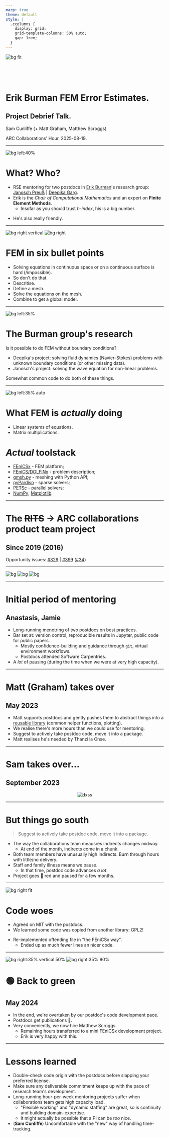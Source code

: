 ```yaml
---
marp: true
theme: default
style: |
  .ccolumns {
    display: grid;
    grid-template-columns: 50% auto;
    gap: 1rem;
  }
---
```


![bg fit](assets/ucl-banner.png)

<br/><br/><br/><!-- aesthetic vspace so the title isn't too close to the UCL banner -->

<!-- if html tags appear then: https://github.com/marp-team/marpit/issues/178#issuecomment-511106762 -->

# Erik Burman FEM Error Estimates.

## Project Debrief Talk.

Sam Cunliffe (+ Matt Graham, Matthew Scroggs)

ARC Collaborations' Hour. 2025-08-19.

---

<!--
paginate: true
_footer: © E. Burman, Linkedin.
-->

![bg left:40%](assets/erik-linkedin.jpg)

# What? Who?

- RSE mentoring for two postdocs in [Erik Burman](https://profiles.ucl.ac.uk/36640)'s research group:
  [Janosch Preuẞ](https://www.mps.mpg.de/7387373/pm-20220516-promotionspreis-fuer-janosch-preuss) | [Deepika Garg](https://www.researchgate.net/profile/Deepika-Garg-9).
- Erik is the _Chair of Computational Mathematics_ and an expert on **Finite Element Methods**.
  - Insofar as you should trust _h-index_, his is a big number.

* He's also really friendly.

---

![bg right vertical](assets/airbus-a380-mesh.webp)
![bg right](assets/airbus-a380-heat.jpg)

<!--
footer: S. Cunliffe, 2025-08-18.
-->

# FEM in six bullet points

- Solving equations in continuous space or on a continuous surface is hard (/impossible).
- So don't do that.
- Descritise.
- Define a mesh.
- Solve the equations on the mesh.
- Combine to get a global model.

---

<!--
_footer: Image: © UCL
-->

![bg left:35%](assets/ucl-maths.jpg)

# The Burman group's research

Is it possible to do FEM without boundary conditions?

- Deepika's project: solving fluid dynamics (Navier-Stokes) problems with unknown boundary conditions (or other missing data).
- Janosch's project: solving the wave equation for non-linear problems.

Somewhat common code to do both of these things.

---

<!--
_footer: Logo: © The FEniCS project
-->

![bg left:35% auto](assets/fenics.png)

# What FEM is _actually_ doing

- Linear systems of equations.
- Matrix multiplications.

# _Actual_ toolstack

- [FEniCSx](https://docs.fenicsproject.org/) - FEM platform;
- [FEniCS/DOLFINx](https://docs.fenicsproject.org/dolfinx/v0.9.0/python/) - problem description;
- [gmsh.py](https://gmsh.info) - meshing with Python API;
- [pyPardiso](https://github.com/haasad/PyPardiso) - sparse solvers;
- [PETSc](https://petsc.org/release/petsc4py/) - parallel solvers;
- [NumPy](https://numpy.org/); [Matplotlib](https://matplotlib.org/).

---

# The ~~RITS~~ → ARC collaborations product team project

## Since 2019 (2016)

Opportunity issues: [#329](https://github.com/UCL-ARC/arc-opportunities-tracker/issues/329) | [#399](https://github.com/UCL-ARC/arc-opportunities-tracker/issues/399) ([#34](https://github.com/UCL-ARC/arc-opportunities-tracker/issues/34))

---

<!--
_header: "Image credits: Software Sustainability Institute, A. Georgoulas, J. Quinn"
-->

![bg](assets/david.jpg)
![bg](assets/anastasis.jpg)
![bg](assets/jamie.jpg)

---

# Initial period of mentoring

## Anastasis, Jamie

- Long-running menotring of two postdocs on best practices.
- Bar set at: version control, reproducible results in Jupyter, public code for public papers.
  - Mostly confidence-building and guidance through `git`, virtual environment workflows.
  - Postdocs attended Software Carpentries.
- A _lot_ of pausing (during the time when we were at very high capacity).

---

# Matt (Graham) takes over

## May 2023

- Matt supports postdocs and gently pushes them to abstract things into a [reusable library](https://github.com/ucl/dxh) (common helper functions, plotting).
- We realise there's more hours than we could use for mentoring.
- Suggest to actively take postdoc code, move it into a package.
- Matt realises he's needed by Thanzi la Onse.

---

# Sam takes over...

## September 2023

<center>

![dxss](assets/dxss.png)

</center>

---

# But things go south

> Suggest to actively take postdoc code, move it into a package.

<!-- prettier-ignore-start -->

* The way the collaborations team meausres indirects changes midway.
  - At end of the month, indirects come in a chunk.
* Both team members have unusually high indirects. Burn through hours with little/no delivery.
* Staff and family illness means we pause.
  - In that time, postdoc code advances _a lot_.
* Project goes 🔴 red and paused for a few months.

<!-- prettier-ignore-end -->

---

![bg right fit](assets/gpl.png)

# Code woes

- Agreed on MIT with the postdocs.
- We learned some code was copied from another library: GPL2!

* Re-implemented offending file in "the FEniCSx way".
  - Ended up as much fewer lines an nicer code.

---

![bg right:35% vertical 50%](assets/dms-matt-jonc.png)
![bg right:35% 90%](assets/matt-basix.png)

# 🟢 Back to green

## May 2024

- In the end, we're overtaken by our postdoc's code development pace.
- Postdocs get publications 🎉.
- Very conveniently, we now hire Matthew Scroggs.
  - Remaining hours transferred to a mini FEniCSx development project.
  - Erik is very happy with this.

---

# Lessons learned

- Double-check code origin with the postdocs before slapping your preferred license.
- Make sure any deliverable commitment keeps up with the pace of research team's development.
- Long-running hour-per-week mentoring projects suffer when collaborations team gets high capacity load.
  - "Flexible working" and "dynamic staffing" are great, so is continuity and building domain-expertise.
  - It might actually be possible that a PI can be _too_ nice.
- (**Sam Cunliffe**) Uncomfortable with the "new" way of handling time-tracking.
